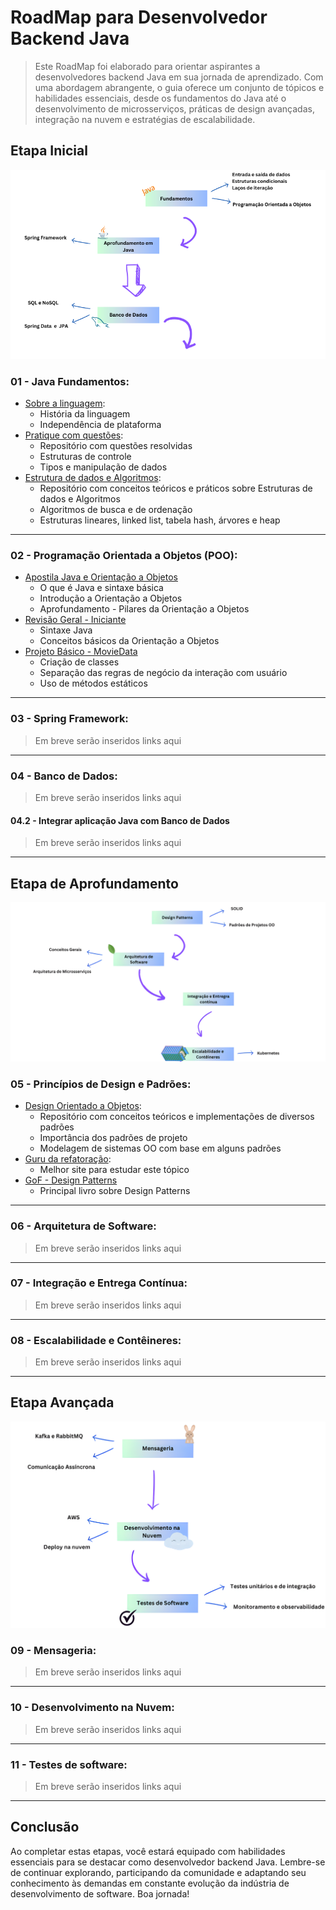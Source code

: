 # RoadMap para Desenvolvedor Backend Java

> Este RoadMap foi elaborado para orientar aspirantes a desenvolvedores backend Java em sua jornada de aprendizado. Com uma abordagem abrangente, o guia oferece um conjunto de tópicos e habilidades essenciais, desde os fundamentos do Java até o desenvolvimento de microsserviços, práticas de design avançadas, integração na nuvem e estratégias de escalabilidade.


## Etapa Inicial

![etapa01](/imagens/etapa01.png)


### 01 - Java Fundamentos:
- [Sobre a linguagem](https://www.alura.com.br/artigos/java):
    - História da linguagem
    - Independência de plataforma
- [Pratique com questões](https://github.com/joao-pedro-angelo/Java-Solved-Problems):
    - Repositório com questões resolvidas
    - Estruturas de controle
    - Tipos e manipulação de dados
- [Estrutura de dados e Algoritmos](https://github.com/joao-pedro-angelo/Data-Structures-Java):
    - Repositório com conceitos teóricos e práticos sobre Estruturas de dados e Algoritmos
    - Algoritmos de busca e de ordenação
    - Estruturas lineares, linked list, tabela hash, árvores e heap
  

---
### 02 - Programação Orientada a Objetos (POO):
- [Apostila Java e Orientação a Objetos](https://www.caelum.com.br/apostila/apostila-java-orientacao-objetos.pdf)
    - O que é Java e sintaxe básica
    - Introdução a Orientação a Objetos
    - Aprofundamento - Pilares da Orientação a Objetos
- [Revisão Geral - Iniciante](/revisaoGeral.md)
    - Sintaxe Java
    - Conceitos básicos da Orientação a Objetos
- [Projeto Básico - MovieData](https://github.com/joao-pedro-angelo/MovieData)
    - Criação de classes
    - Separação das regras de negócio da interação com usuário
    - Uso de métodos estáticos


---
### 03 - Spring Framework:
> Em breve serão inseridos links aqui
  

---
### 04 - Banco de Dados:
> Em breve serão inseridos links aqui


#### 04.2 - Integrar aplicação Java com Banco de Dados
> Em breve serão inseridos links aqui


---
## Etapa de Aprofundamento

![etapa02](/imagens/etapa02.png)

### 05 - Princípios de Design e Padrões:
- [Design Orientado a Objetos](https://github.com/joao-pedro-angelo/Design-Patterns):
    - Repositório com conceitos teóricos e implementações de diversos padrões
    - Importância dos padrões de projeto
    - Modelagem de sistemas OO com base em alguns padrões
- [Guru da refatoração](https://refactoring.guru/design-patterns):
    - Melhor site para estudar este tópico
- [GoF - Design Patterns](https://www.amazon.com.br/Padr%C3%B5es-Projetos-Solu%C3%A7%C3%B5es-Reutiliz%C3%A1veis-Orientados/dp/8573076100)
    - Principal livro sobre Design Patterns


---
### 06 - Arquitetura de Software:
> Em breve serão inseridos links aqui


---
### 07 - Integração e Entrega Contínua:
> Em breve serão inseridos links aqui


---
### 08 - Escalabilidade e Contêineres:
> Em breve serão inseridos links aqui


---
## Etapa Avançada

![etapa03](/imagens/etapa03.png)

### 09 - Mensageria:
> Em breve serão inseridos links aqui


---
### 10 - Desenvolvimento na Nuvem:
> Em breve serão inseridos links aqui


---
### 11 - Testes de software:
> Em breve serão inseridos links aqui


---
## Conclusão

Ao completar estas etapas, você estará equipado com habilidades essenciais para se destacar como desenvolvedor backend Java. Lembre-se de continuar explorando, participando da comunidade e adaptando seu conhecimento às demandas em constante evolução da indústria de desenvolvimento de software. Boa jornada!
